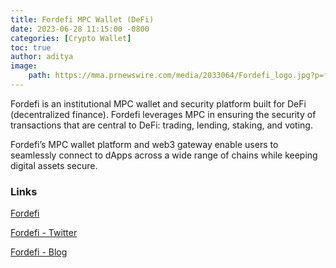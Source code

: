 ```yaml
---
title: Fordefi MPC Wallet (DeFi)
date: 2023-06-28 11:15:00 -0800
categories: [Crypto Wallet]
toc: true
author: aditya
image:
    path: https://mma.prnewswire.com/media/2033064/Fordefi_logo.jpg?p=facebook
---
```


Fordefi is an institutional MPC wallet and security platform built for DeFi (decentralized finance). Fordefi leverages MPC in ensuring the security of transactions that are central to DeFi: trading, lending, staking, and voting. 

Fordefi’s MPC wallet platform and web3 gateway enable users to seamlessly connect to dApps across a wide range of chains while keeping digital assets secure.

### Links
[Fordefi](https://fordefi.com/)

[Fordefi - Twitter](https://twitter.com/FordefiHQ)

[Fordefi - Blog](https://blog.fordefi.com/)
